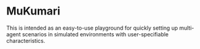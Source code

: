 # MuKumari

This is intended as an easy-to-use playground for quickly setting up multi-agent scenarios in simulated environments with user-specifiable characteristics.